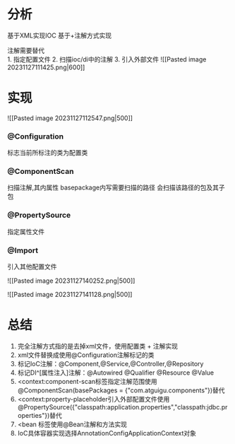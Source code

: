 # 分析
基于XML实现IOC
基于+注解方式实现

注解需要替代  
	1. 指定配置文件
	2. 扫描ioc/di中的注解
	3. 引入外部文件
![[Pasted image 20231127111425.png|600]]
# 实现

![[Pasted image 20231127112547.png|500]]
### @Configuration
标志当前所标注的类为配置类
### @ComponentScan
扫描注解,其内属性 basepackage内写需要扫描的路径
会扫描该路径的包及其子包
### @PropertySource
指定属性文件
### @Import
引入其他配置文件

![[Pasted image 20231127140252.png|500]]

![[Pasted image 20231127141128.png|500]]
# 总结

1. 完全注解方式指的是去掉xml文件，使用配置类 + 注解实现
2. xml文件替换成使用@Configuration注解标记的类
3. 标记IoC注解：@Component,@Service,@Controller,@Repository
4. 标记DI^[属性注入]注解：@Autowired @Qualifier @Resource @Value
5. <context:component-scan标签指定注解范围使用@ComponentScan(basePackages = {"com.atguigu.components"})替代
6. <context:property-placeholder引入外部配置文件使用@PropertySource({"classpath:application.properties","classpath:jdbc.properties"})替代
7. <bean 标签使用@Bean注解和方法实现
8. IoC具体容器实现选择AnnotationConfigApplicationContext对象